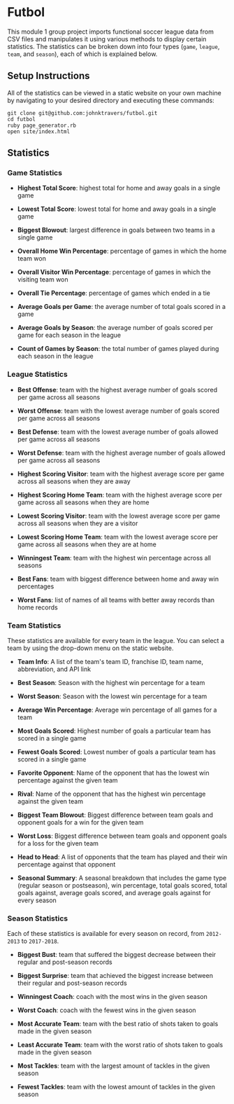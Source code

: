# Futbol

This module 1 group project imports functional soccer league data from CSV files and manipulates it using various methods to display certain statistics. The statistics can be broken down into four types (`game`, `league`, `team`, and `season`), each of which is explained below.

## Setup Instructions

All of the statistics can be viewed in a static website on your own  machine by navigating to your desired directory and executing these commands:

```
git clone git@github.com:johnktravers/futbol.git
cd futbol
ruby page_generator.rb
open site/index.html
```

## Statistics

### Game Statistics

- **Highest Total Score**: highest total for home and away goals in a single game

- **Lowest Total Score**: lowest total for home and away goals in a single game

- **Biggest Blowout**: largest difference in goals between two teams in a single game

- **Overall Home Win Percentage**: percentage of games in which the home team won

- **Overall Visitor Win Percentage**: percentage of games in which the visiting team won

- **Overall Tie Percentage**: percentage of games which ended in a tie

- **Average Goals per Game**: the average number of total goals scored in a game

- **Average Goals by Season**: the average number of goals scored per game for each season in the league

- **Count of Games by Season**: the total number of games played during each season in the league

### League Statistics

- **Best Offense**: team with the highest average number of goals scored per game across all seasons

- **Worst Offense**: team with the lowest average number of goals scored per game across all seasons

- **Best Defense**: team with the lowest average number of goals allowed per game across all seasons

- **Worst Defense**: team with the highest average number of goals allowed per game across all seasons

- **Highest Scoring Visitor**: team with the highest average score per game across all seasons when they are away

- **Highest Scoring Home Team**: team with the highest average score per game across all seasons when they are home

- **Lowest Scoring Visitor**: team with the lowest average score per game across all seasons when they are a visitor

- **Lowest Scoring Home Team**: team with the lowest average score per game across all seasons when they are at home

- **Winningest Team**: team with the highest win percentage across all seasons

- **Best Fans**: team with biggest difference between home and away win percentages

- **Worst Fans**: list of names of all teams with better away records than home records

### Team Statistics

These statistics are available for every team in the league. You can select a team by using the drop-down menu on the static website.

- **Team Info**: A list of the team's team ID, franchise ID, team name, abbreviation, and API link

- **Best Season**: Season with the highest win percentage for a team

- **Worst Season**: Season with the lowest win percentage for a team

- **Average Win Percentage**: Average win percentage of all games for a team

- **Most Goals Scored**: Highest number of goals a particular team has scored in a single game

- **Fewest Goals Scored**: Lowest number of goals a particular team has scored in a single game

- **Favorite Opponent**: Name of the opponent that has the lowest win percentage against the given team

- **Rival**: Name of the opponent that has the highest win percentage against the given team

- **Biggest Team Blowout**: Biggest difference between team goals and opponent goals for a win for the given team

- **Worst Loss**: Biggest difference between team goals and opponent goals for a loss for the given team

- **Head to Head**: A list of opponents that the team has played and their win percentage against that opponent

- **Seasonal Summary**: A seasonal breakdown that includes the game type (regular season or postseason), win percentage, total goals scored, total goals against, average goals scored, and average goals against for every season

### Season Statistics

Each of these statistics is available for every season on record, from `2012-2013` to `2017-2018`.

- **Biggest Bust**: team that suffered the biggest decrease between their regular and post-season records

- **Biggest Surprise**: team that achieved the biggest increase between their regular and post-season records

- **Winningest Coach**: coach with the most wins in the given season

- **Worst Coach**: coach with the fewest wins in the given season

- **Most Accurate Team**: team with the best ratio of shots taken to goals made in the given season

- **Least Accurate Team**: team with the worst ratio of shots taken to goals made in the given season

- **Most Tackles**: team with the largest amount of tackles in the given season

- **Fewest Tackles**: team with the lowest amount of tackles in the given season
